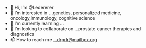 - 👋 Hi, I’m @Ledererer
- 👀 I’m interested in ...genetics, personalized medicine, oncology,immunology, cognitive science
- 🌱 I’m currently learning ...
- 💞️ I’m looking to collaborate on ...prostate cancer therapies and diagnostics
- 📫 How to reach me ...drprlr@mailbox.org

<!---
Ledererer/Ledererer is a ✨ special ✨ repository because its `README.md` (this file) appears on your GitHub profile.
You can click the Preview link to take a look at your changes.
--->
